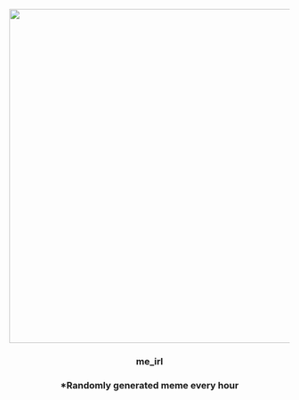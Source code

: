 <p align="center">
        <img src="https://i.redd.it/dzktme01q0l91.jpg" width="600" height="600">
        </p>
        <h3 align="center">me_irl</h3>
        <h3 align="center">*Randomly generated meme every hour</h3>
    